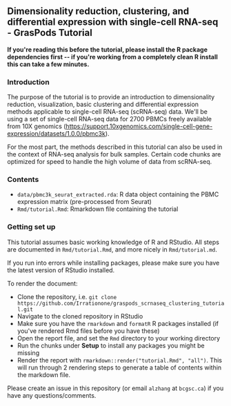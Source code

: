 ## Dimensionality reduction, clustering, and differential expression with single-cell RNA-seq - GrasPods Tutorial

**If you're reading this before the tutorial, please install the R package dependencies first -- if you're working from a completely clean R install this can take a few minutes.**

### Introduction

The purpose of the tutorial is to provide an introduction to dimensionality reduction, visualization, basic clustering and differential expression methods applicable to single-cell RNA-seq (scRNA-seq) data. We'll be using a set of single-cell RNA-seq data for 2700 PBMCs freely available from 10X genomics (https://support.10xgenomics.com/single-cell-gene-expression/datasets/1.0.0/pbmc3k). 

For the most part, the methods described in this tutorial can also be used in the context of RNA-seq analysis for bulk samples. Certain code chunks are optimized for speed to handle the high volume of data from scRNA-seq. 

### Contents

* `data/pbmc3k_seurat_extracted.rda`: R data object containing the PBMC expression matrix (pre-processed from Seurat)
* `Rmd/tutorial.Rmd`: Rmarkdown file containing the tutorial

### Getting set up

This tutorial assumes basic working knowledge of R and RStudio. All steps are documented in `Rmd/tutorial.Rmd`, and more nicely in `Rmd/tutorial.md`. 

If you run into errors while installing packages, please make sure you have the latest version of RStudio installed.

To render the document:

* Clone the repository, i.e. `git clone https://github.com/Irrationone/graspods_scrnaseq_clustering_tutorial.git`
* Navigate to the cloned repository in RStudio
* Make sure you have the `rmarkdown` and `formatR` R packages installed (if you've rendered Rmd files before you have these)
* Open the report file, and set the `Rmd` directory to your working directory
* Run the chunks under **Setup** to install any packages you might be missing
* Render the report with `rmarkdown::render("tutorial.Rmd", "all")`. This will run through 2 rendering steps to generate a table of contents within the markdown file. 

Please create an issue in this repository (or email `alzhang` at `bcgsc.ca`) if you have any questions/comments. 


